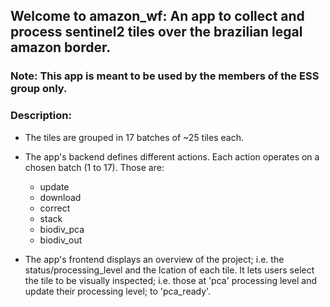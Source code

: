 ## Welcome to amazon_wf: An app to collect and process sentinel2 tiles over the brazilian legal amazon border.

### Note: This app is meant to be used by the members of the ESS group only.

### Description:
- The tiles are grouped in 17 batches of ~25 tiles each.

- The app's backend defines different actions. 
  Each action operates on a chosen batch (1 to 17). Those are:
  * update
  * download
  * correct
  * stack
  * biodiv_pca
  * biodiv_out

- The app's frontend displays an overview of the project; i.e. the status/processing_level 
   and the lcation of each tile. It lets users select the tile to be visually inspected; i.e. those at 'pca' processing 
   level and update their processing level; to 'pca_ready'. 
